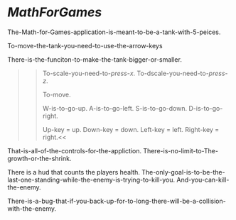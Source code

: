 # *MathForGames*
  The-Math-for-Games-application-is-meant-to-be-a-tank-with-5-peices.

  To-move-the-tank-you-need-to-use-the-arrow-keys
  
  There-is-the-funciton-to-make-the-tank-bigger-or-smaller.
  
>> To-scale-you-need-to-*press*-*x*.
>> To-dscale-you-need-to-*press*-*z*.
>> 
>> To-move.
>> 
>> W-is-to-go-up.
>> A-is-to-go-left.
>> S-is-to-go-down.
>> D-is-to-go-right.
>> 
>> Up-key = up.
>> Down-key = down.
>> Left-key = left.
>> Right-key = right.<<

That-is-all-of-the-controls-for-the-appliction.
There-is-no-limit-to-The-growth-or-the-shrink.

There is a hud that counts the players health.
The-only-goal-is-to-be-the-last-one-standing-while-the-enemy-is-trying-to-kill-you.
And-you-can-kill-the-enemy.

There-is-a-bug-that-if-you-back-up-for-to-long-there-will-be-a-collision-with-the-enemy.
